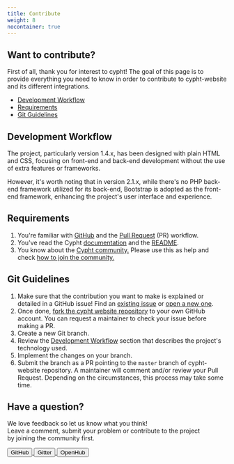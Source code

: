 ```yaml
---
title: Contribute
weight: 8
nocontainer: true
---
```

<section class="contibute-section container">
 <div class="container">
    <h2 id="contributing">Want to contribute?</h2>
    <p>First of all, thank you for interest to cypht! The goal of this page is to provide everything you need to know in order to contribute to cypht-website and its different integrations.</p>
    <ul>
        <li><a href="#development-workflow">Development Workflow</a></li>
        <li><a href="#requirements">Requirements</a></li>
        <li><a href="#git-guidelines">Git Guidelines</a></li>
    </ul>
    <h2 id="development-workflow">Development Workflow</h2>
    <p>The project, particularly version 1.4.x, has been designed with plain HTML and CSS, focusing on front-end and back-end development without the use of extra features or frameworks.</p>
    <p>However, it's worth noting that in version 2.1.x, while there's no PHP back-end framework utilized for its back-end, Bootstrap is adopted as the front-end framework, enhancing the project's user interface and experience.</p>
    <h2 id="requirements">Requirements</h2>
    <ol>
        <li>You're familiar with <a href="https://github.com">GitHub</a> and the
            <a href="https://help.github.com/en/github/collaborating-with-issues-and-pull-requests/about-pull-requests">Pull Request</a> (PR) workflow.
        </li>
        <li>You've read the Cypht <a href="/documentation">documentation</a> and the <a
                href="https://github.com/cypht-org/cypht#readme">README</a>.
        </li>
        <li>You know about the <a href="https://gitter.im/cypht-org/community">Cypht community.</a> Please use this as help and check <a href="/how-to-join">how to join the community.</a>
        </li>
    </ol>
    <h2 id="git-guidelines">Git Guidelines</h2>
    <ol>
        <li>Make sure that the contribution you want to make is explained or detailed in a GitHub issue! Find an
            <a href="https://github.com/cypht-org/cypht-website/issues">existing issue</a> or
            <a href="https://github.com/cypht-org/cypht-website/issues/new/choose">open a new one</a>.
        </li>
        <li>Once done,
            <a href="https://github.com/cypht-org/cypht-website/fork">fork the cypht website repository</a> to your own GitHub account.
            You can request a maintainer to check your issue before making a PR.
        </li>
        <li>Create a new Git branch.</li>
        <li>Review the <a href="#development-workflow">Development Workflow</a> section that describes the project's technology used.
        </li>
        <li>Implement the changes on your branch.</li>
        <li>
            Submit the branch as a PR pointing to the <code>master</code> branch of cypht-website repository.
            A maintainer will comment and/or review your Pull Request. Depending on the circumstances, this process may take some time.<br>
        </li>
    </ol>
    <h2>Have a question? </h2>
    <p>We love feedback so let us know what you think! <br> Leave a comment, submit your problem or contribute to
        the project <br> by joining the community first.
    </p>
    <a href="https://github.com/cypht-org/cypht/">
        <button type="button" class="btn btn-success">GitHub</button>
    </a>
    <a href="https://gitter.im/cypht-org/community">
        <button type="button" class="btn btn-success">Gitter</button>
    </a>
    <a href="https://www.openhub.net/p/cypht/users">
        <button type="button" class="btn btn-success">OpenHub</button>
    </a>
</div>
</section>